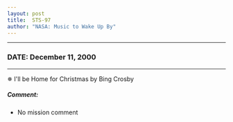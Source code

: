 ```yaml
---
layout: post
title:  STS-97
author: "NASA: Music to Wake Up By"
---
```


----
### DATE: December 11, 2000
----
✵ I'll be Home for Christmas by Bing Crosby

##### Comment:
* No mission comment

